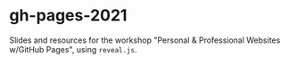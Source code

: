 # gh-pages-2021

Slides and resources for the workshop "Personal & Professional Websites w/GitHub Pages", using `reveal.js`.
